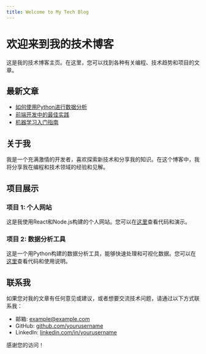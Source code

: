 ```yaml
---
title: Welcome to My Tech Blog
---
```

# 欢迎来到我的技术博客

这是我的技术博客主页。在这里，您可以找到各种有关编程、技术趋势和项目的文章。

## 最新文章
- [如何使用Python进行数据分析](#)
- [前端开发中的最佳实践](#)
- [机器学习入门指南](#)

## 关于我
我是一个充满激情的开发者，喜欢探索新技术和分享我的知识。在这个博客中，我将分享我在编程和技术领域的经验和见解。

## 项目展示
### 项目 1: 个人网站
这是我使用React和Node.js构建的个人网站。您可以在[这里](#)查看代码和演示。

### 项目 2: 数据分析工具
这是一个用Python构建的数据分析工具，能够快速处理和可视化数据。您可以在[这里](#)查看代码和使用说明。

## 联系我
如果您对我的文章有任何意见或建议，或者想要交流技术问题，请通过以下方式联系我：
- 邮箱: example@example.com
- GitHub: [github.com/yourusername](https://github.com/yourusername)
- LinkedIn: [linkedin.com/in/yourusername](https://linkedin.com/in/yourusername)

感谢您的访问！
